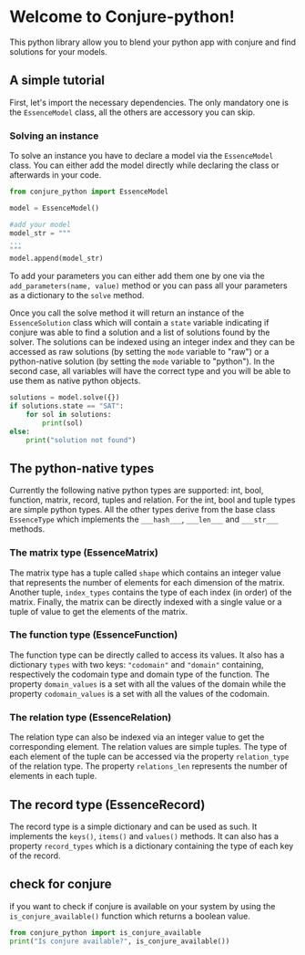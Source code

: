 # Welcome to Conjure-python!

This python library allow you to blend your python app with conjure and find solutions for your models.

## A simple tutorial
First, let's import the necessary dependencies. The only mandatory one is the ```EssenceModel``` class, all the others are accessory you can skip.

### Solving an instance
To solve an instance you have to declare a model via the ```EssenceModel``` class. You can either add the model directly while declaring the class or afterwards in your code.

```py 
from conjure_python import EssenceModel

model = EssenceModel()

#add your model
model_str = """
...
"""
model.append(model_str)
```

To add your parameters you can either add them one by one via the ```add_parameters(name, value)``` method or you can pass all your parameters as a dictionary to the ```solve``` method.

Once you call the solve method it will return an instance of the ```EssenceSolution``` class which will contain a ```state``` variable indicating if conjure was able to find a solution and a list of solutions found by the solver. The solutions can be indexed using an integer index and they can be accessed as raw solutions (by setting the ```mode``` variable to "raw") or a python-native solution (by setting the ```mode``` variable to "python"). In the second case, all variables will have the correct type and you will be able to use them as native python objects.

```py
solutions = model.solve({})
if solutions.state == "SAT":
    for sol in solutions:
        print(sol)
else:
    print("solution not found")
```

## The python-native types
Currently the following native python types are supported: int, bool, function, matrix, record, tuples and relation. 
For the int, bool and tuple types are simple python types.
All the other types derive from the base class ```EssenceType``` which implements the ```___hash___```, ```___len___``` and ```___str___``` methods.
### The matrix type (EssenceMatrix)
The matrix type has a tuple called ```shape``` which contains an integer value that represents the number of elements for each dimension of the matrix.
Another tuple, ```index_types``` contains the type of each index (in order) of the matrix.
Finally, the matrix can be directly indexed with a single value or a tuple of value to get the elements of the matrix.
### The function type (EssenceFunction)
The function type can be directly called to access its values. It also has a dictionary ```types``` with two keys: ```"codomain"``` and ```"domain"``` containing, respectively the codomain type and domain type of the function. The property ```domain_values``` is a set with all the values of the domain while the property ```codomain_values``` is a set with all the values of the codomain.
### The relation type (EssenceRelation)
The relation type can also be indexed via an integer value to get the corresponding element. The relation values are simple tuples. The type of each element of the tuple can be accessed via the property ```relation_type``` of the relation type. The property ```relations_len``` represents the number of elements in each tuple.
## The record type (EssenceRecord)
The record type is a simple dictionary and can be used as such. It implements the ```keys()```, ```items()``` and ```values()``` methods. It can also has a property ```record_types``` which is a dictionary containing the type of each key of the record.

## check for conjure 
if you want to check if conjure is available on your system by using the ```is_conjure_available()``` function which returns a boolean value.
```py
from conjure_python import is_conjure_available
print("Is conjure available?", is_conjure_available())
```
